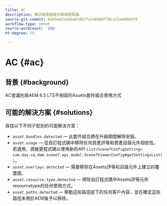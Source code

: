 ```yaml
---
title: AC
description: 模式偵測器程式碼說明頁面。
source-git-commit: 8dd9a42a3bba63d62fa2469b0f78ca15a608b4f9
workflow-type: tm+mt
source-wordcount: '108'
ht-degree: 7%

---
```


# AC {#ac}

## 背景 {#background}

AC會識別與AEM 6.5 LTS不相容的Assets套件組合使用方式

<!-- Alexandru: drafting for now ## Possible implications and risks {#implications-and-risks} -->

## 可能的解決方案 {#solutions}

尋找以下不同子型別的可能解決方案：

* `asset.bundles.detected` — 此套件組合將在升級期間解除安裝。
* `asset.usage` — 從自訂程式碼中移除任何資產評等和資產目錄元件相依性。 若適用，請變更程式碼以使用新的API `List<Scene7ConfigSetting>` `com.day.cq.dam.scene7.api.model.Scene7ViewerConfig#getSettingsList()`。
* `asset.overlays.detected` — 需要移除在Assets評等和目錄元件上建立的覆蓋圖。
* `asset.resource.type.detected` — 移除自訂程式碼中Assets評等元件resourcetype的任何使用方式。
* `asset.paths.detected` — 移動這些路徑底下的任何客戶內容，並在確定這些路徑未用於AEM後予以移除。